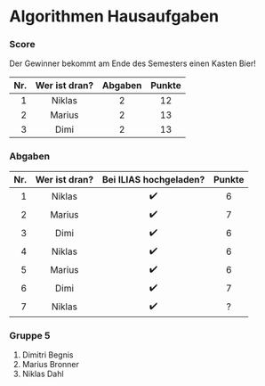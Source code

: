 # Algorithmen Hausaufgaben

### Score

Der Gewinner bekommt am Ende des Semesters einen Kasten Bier!

| Nr. | Wer ist dran? | Abgaben | Punkte
|----:|:-------------:|:-------:|:----:
| 1   | Niklas        | 2       | 12
| 2   | Marius        | 2       | 13
| 3   | Dimi          | 2       | 13

### Abgaben

| Nr. | Wer ist dran? | Bei ILIAS hochgeladen? | Punkte
|----:|:-------------:|:----------------------:|:----:
| 1   | Niklas        | :heavy_check_mark:     | 6
| 2   | Marius        | :heavy_check_mark:     | 7
| 3   | Dimi          | :heavy_check_mark:     | 6
| 4   | Niklas        | :heavy_check_mark:     | 6
| 5   | Marius        | :heavy_check_mark:     | 6
| 6   | Dimi          | :heavy_check_mark:     | 7
| 7   | Niklas        | :heavy_check_mark:     | ?

### Gruppe 5

1. Dimitri Begnis
2. Marius Bronner
3. Niklas Dahl
